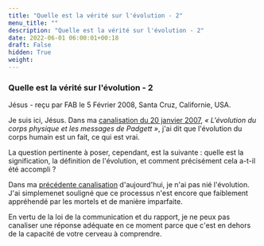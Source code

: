 ```yaml
---
title: "Quelle est la vérité sur l'évolution - 2"
menu_title: ""
description: "Quelle est la vérité sur l'évolution - 2"
date: 2022-06-01 06:00:01+00:18
draft: False
hidden: True
weight:
---
```

### Quelle est la vérité sur l'évolution - 2

Jésus - reçu par FAB le 5 Février 2008, Santa Cruz, Californie, USA.

Je suis ici, Jésus. Dans ma [canalisation du 20 janvier 2007](/fr-contemporary-messages/fr-contemporary-messages-by-date-order/fr-contemporary-messages-2007/fr-2007-1-20-4-fab-jesus/), *« L'évolution du corps physique et les messages de Padgett »*, j'ai dit que l'évolution du corps humain est un fait, ce qui est vrai.

La question pertinente à poser, cependant, est la suivante : quelle est la signification, la définition de l'évolution, et comment précisément cela a-t-il été accompli ?

Dans ma [précédente canalisation](/fr-contemporary-messages/fr-contemporary-messages-by-date-order/fr-contemporary-messages-2008/fr-2008-2-5-1-fab-jesus/) d'aujourd'hui, je n'ai pas nié l'évolution. J'ai simplemenet souligné que ce processus n'est encore que faiblement appréhendé par les mortels et de manière imparfaite.

En vertu de la loi de la communication et du rapport, je ne peux pas canaliser une réponse adéquate en ce moment parce que c'est en dehors de la capacité de votre cerveau à comprendre.
